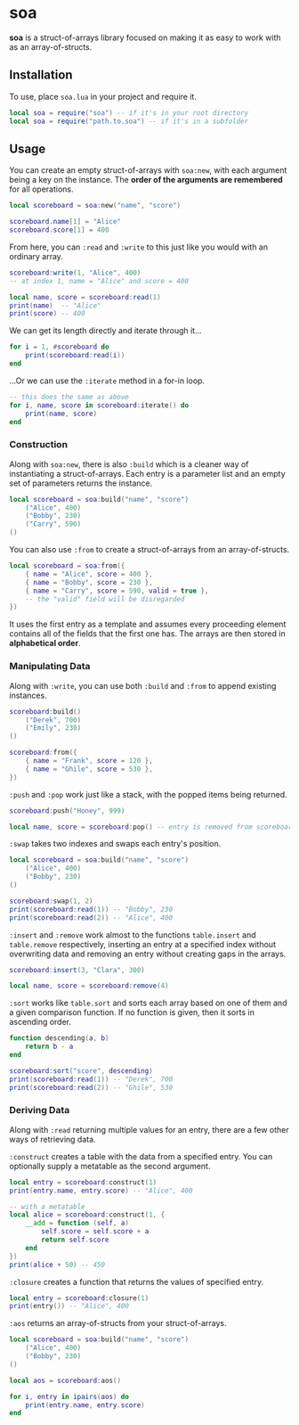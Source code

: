 # soa

**soa** is a struct-of-arrays library focused on making it as easy to work with as an array-of-structs.

## Installation

To use, place `soa.lua` in your project and require it.
```lua
local soa = require("soa") -- if it's in your root directory
local soa = require("path.to.soa") -- if it's in a subfolder
```

## Usage

You can create an empty struct-of-arrays with `soa:new`, with each argument being a key on the instance. The __order of the arguments are remembered__ for all operations.

```lua
local scoreboard = soa:new("name", "score")

scoreboard.name[1] = "Alice"
scoreboard.score[1] = 400
```

From here, you can `:read` and `:write` to this just like you would with an ordinary array.

```lua
scoreboard:write(1, "Alice", 400) 
-- at index 1, name = "Alice" and score = 400

local name, score = scoreboard:read(1)
print(name)  -- "Alice"
print(score) -- 400
```

We can get its length directly and iterate through it...

```lua
for i = 1, #scoreboard do
    print(scoreboard:read(i))
end
```

...Or we can use the `:iterate` method in a for-in loop.

```lua
-- this does the same as above
for i, name, score in scoreboard:iterate() do
    print(name, score)
end
```

### Construction

Along with `soa:new`, there is also `:build` which is a cleaner way of instantiating a struct-of-arrays. Each entry is a parameter list and an empty set of parameters returns the instance.

```lua
local scoreboard = soa:build("name", "score")
    ("Alice", 400)
    ("Bobby", 230)
    ("Carry", 590)
()
```

You can also use `:from` to create a struct-of-arrays from an array-of-structs. 

```lua
local scoreboard = soa:from({
    { name = "Alice", score = 400 },
    { name = "Bobby", score = 230 },
    { name = "Carry", score = 590, valid = true },
    -- the "valid" field will be disregarded
})
```

It uses the first entry as a template and assumes every proceeding element contains all of the fields that the first one has. The arrays are then stored in **alphabetical order**.

### Manipulating Data

Along with `:write`, you can use both `:build` and `:from` to append existing instances.

```lua
scoreboard:build()
    ("Derek", 700)
    ("Emily", 230)
()

scoreboard:from({
    { name = "Frank", score = 120 },
    { name = "Ghile", score = 530 },
})
```

`:push` and `:pop` work just like a stack, with the popped items being returned.

```lua
scoreboard:push("Honey", 999)

local name, score = scoreboard:pop() -- entry is removed from scoreboard
```

`:swap` takes two indexes and swaps each entry's position.

```lua
local scoreboard = soa:build("name", "score")
    ("Alice", 400)
    ("Bobby", 230)
()

scoreboard:swap(1, 2)
print(scoreboard:read(1)) -- "Bobby", 230
print(scoreboard:read(2)) -- "Alice", 400
```

`:insert` and `:remove` work almost to the functions `table.insert` and `table.remove` respectively, inserting an entry at a specified index without overwriting data and removing an entry without creating gaps in the arrays.

```lua
scoreboard:insert(3, "Clara", 300)

local name, score = scoreboard:remove(4)
```

`:sort` works like `table.sort` and sorts each array based on one of them and a given comparison function. If no function is given, then it sorts in ascending order.

```lua
function descending(a, b)
    return b - a
end

scoreboard:sort("score", descending)
print(scoreboard:read(1)) -- "Derek", 700
print(scoreboard:read(2)) -- "Ghile", 530
```

### Deriving Data

Along with `:read` returning multiple values for an entry, there are a few other ways of retrieving data.

`:construct` creates a table with the data from a specified entry. You can optionally supply a metatable as the second argument.

```lua
local entry = scoreboard:construct(1)
print(entry.name, entry.score) -- "Alice", 400

-- with a metatable
local alice = scoreboard:construct(1, {
    __add = function (self, a)
        self.score = self.score + a
        return self.score
    end
})
print(alice + 50) -- 450
```

`:closure` creates a function that returns the values of specified entry.

```lua
local entry = scoreboard:closure(1)
print(entry()) -- "Alice", 400
```

`:aos` returns an array-of-structs from your struct-of-arrays.

```lua
local scoreboard = soa:build("name", "score")
    ("Alice", 400)
    ("Bobby", 230)
()

local aos = scoreboard:aos()

for i, entry in ipairs(aos) do
    print(entry.name, entry.score)
end
```